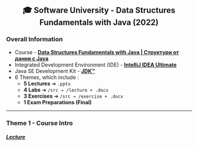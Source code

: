 <h2 align="center">🎓 Software University - Data Structures Fundamentals with Java (2022)</h2>

### Overall Information
* Course - [**Data Structures Fundamentals with Java | Структури от данни с Java**](https://softuni.bg/trainings/3671/data-structures-fundamentals-with-java-february-2022)
* Integrated Development Environment (IDE) - [**IntelliJ IDEA Ultimate**](https://www.jetbrains.com/idea/)
* Java SE Development Kit - [**JDK™**](https://www.oracle.com/java/technologies/downloads/#jdk17-windows)
* 6 Themes, which include :
    * **5 Lectures** ➔ ``.pptx``
    * **4 Labs** ➔ ``/src ➔ /lecture + .docx``
    * **3 Exercises** ➔ ``/src ➔ /exercise + .docx``
    * **1 Exam Preparations (Final)**
---
### Theme 1 - Course Intro
#### [_**Lecture**_](https://github.com/rythm-net/SoftUni/blob/main/Data%20Structures%20Fundamentals%20with%20Java/T01%20-%20Course%20Intro/01.%20Course%20Introduction%20(February%202022).pptx)
